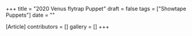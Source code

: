 +++
title = "2020 Venus flytrap Puppet"
draft = false
tags = ["Showtape Puppets"]
date = ""

[Article]
contributors = []
gallery = []
+++